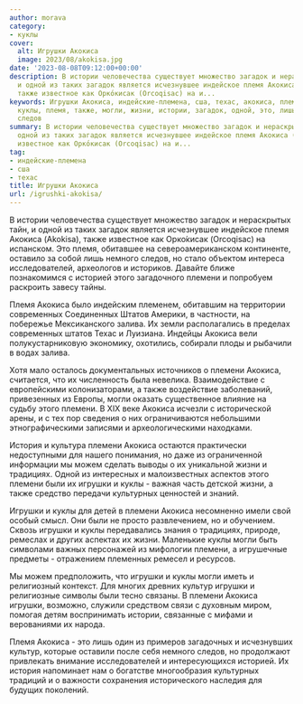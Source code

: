 ```yaml
---
author: morava
category:
- куклы
cover:
  alt: Игрушки Акокиса
  image: 2023/08/akokisa.jpg
date: '2023-08-08T09:12:00+00:00'
description: В истории человечества существует множество загадок и нераскрытых тайн,
  и одной из таких загадок является исчезнувшее индейское племя Акокиса (Akokisa),
  также известное как Орко́кисак (Orcoqisac) на и...
keywords: Игрушки Акокиса, индейские-племена, сша, техас, акокиса, племени, игрушки,
  куклы, племя, также, могли, жизни, истории, загадок, одной, это, лишь, немного,
  следов
summary: В истории человечества существует множество загадок и нераскрытых тайн, и
  одной из таких загадок является исчезнувшее индейское племя Акокиса (Akokisa), также
  известное как Орко́кисак (Orcoqisac) на и...
tag:
- индейские-племена
- сша
- техас
title: Игрушки Акокиса
url: /igrushki-akokisa/
---
```


В истории человечества существует множество загадок и нераскрытых тайн, и одной из таких загадок является исчезнувшее индейское племя Акокиса (Akokisa), также известное как Орко́кисак (Orcoqisac) на испанском. Это племя, обитавшее на североамериканском континенте, оставило за собой лишь немного следов, но стало объектом интереса исследователей, археологов и историков. Давайте ближе познакомимся с историей этого загадочного племени и попробуем раскроить завесу тайны.

Племя Акокиса было индейским племенем, обитавшим на территории современных Соединенных Штатов Америки, в частности, на побережье Мексиканского залива. Их земли располагались в пределах современных штатов Техас и Луизиана. Индейцы Акокиса вели полукустарниковую экономику, охотились, собирали плоды и рыбачили в водах залива.

Хотя мало осталось документальных источников о племени Акокиса, считается, что их численность была невелика. Взаимодействие с европейскими колонизаторами, а также воздействие заболеваний, привезенных из Европы, могли оказать существенное влияние на судьбу этого племени. В XIX веке Акокиса исчезли с исторической арены, и с тех пор сведения о них ограничиваются небольшими этнографическими записями и археологическими находками.

История и культура племени Акокиса остаются практически недоступными для нашего понимания, но даже из ограниченной информации мы можем сделать выводы о их уникальной жизни и традициях. Одной из интересных и малоизвестных аспектов этого племени были их игрушки и куклы \- важная часть детской жизни, а также средство передачи культурных ценностей и знаний.

Игрушки и куклы для детей в племени Акокиса несомненно имели свой особый смысл. Они были не просто развлечением, но и обучением. Сквозь игрушки и куклы передавались знания о традициях, природе, ремеслах и других аспектах их жизни. Маленькие куклы могли быть символами важных персонажей из мифологии племени, а игрушечные предметы \- отражением племенных ремесел и ресурсов.

Мы можем предположить, что игрушки и куклы могли иметь и религиозный контекст. Для многих древних культур игрушки и религиозные символы были тесно связаны. В племени Акокиса игрушки, возможно, служили средством связи с духовным миром, помогая детям воспринимать истории, связанные с мифами и верованиями их народа.

Племя Акокиса \- это лишь один из примеров загадочных и исчезнувших культур, которые оставили после себя немного следов, но продолжают привлекать внимание исследователей и интересующихся историей. Их история напоминает нам о богатстве многообразия культурных традиций и о важности сохранения исторического наследия для будущих поколений.